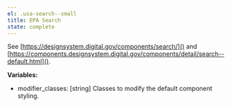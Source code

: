 ```yaml
---
el: .usa-search--small
title: EPA Search
state: complete
---
```

See [https://designsystem.digital.gov/components/search/]() and
[https://components.designsystem.digital.gov/components/detail/search--default.html]().

__Variables:__
* modifier_classes: [string] Classes to modify the default component styling.
